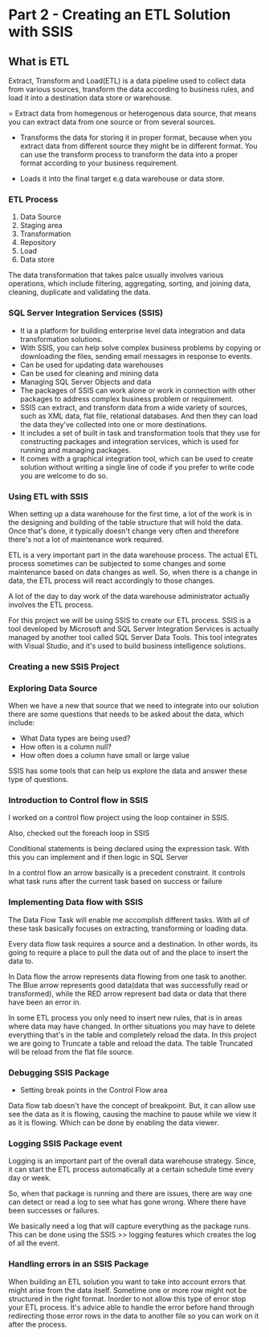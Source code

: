 # Part 2 -  Creating an ETL Solution with SSIS

## What is ETL
Extract, Transform and Load(ETL) is a data pipeline used to collect data from various sources, transform the data according to business rules, and load it into a destination data store or warehouse. 

= Extract data from homegenous or heterogenous data source, that means you can extract data from one source or from several sources.

- Transforms the data for storing it in proper format, because when you extract data from different source they might be in different format. You can use the transform process to transform the data into a proper format according to your business requirement.

- Loads it into the final target e.g data warehouse or data store.

### ETL Process 
1. Data Source
2. Staging area
3. Transformation
4. Repository
5. Load
6. Data store

The data transformation that takes palce usually involves various operations, which include filtering, aggregating, sorting, and joining data, cleaning, duplicate and validating the data. 

### SQL Server Integration Services (SSIS)
- It ia a platform for building enterprise level data integration and data transformation solutions. 
- With SSIS, you can help solve complex business problems by copying or downloading the files, sending email messages in response to events.
- Can be used for updating data warehouses
- Can be used for cleaning and mining data
- Managing SQL Server Objects and data
- The packages of SSIS can work alone or work in connection with other packages to address complex business problem or requirement.
- SSIS can extract, and transform data from a wide variety of sources, such as XML data, flat file, relational databases. And then they can load the data they've collected into one or more destinations.
- It includes a set of built in task and transformation tools that they use for constructing packages and integration services, which is used for running and managing packages.
- It comes with a graphical integration tool, which can be used to create solution without writing a single line of code if you prefer to write code you are welcome to do so. 

### Using ETL with SSIS
When setting up a data warehouse for the first time, a lot of the work is in the designing and building of the table structure that will hold the data. Once that's done, it typically doesn't change very often and therefore there's not a lot of maintenance work required.

ETL is a very important part in the data warehouse process. The actual ETL process sometimes can be subjected to some changes and some maintenance based on data changes as well. So, when there is a change in data, the ETL process will react accordingly to those changes.

A lot of the day to day work of the data warehouse administrator actually involves the ETL process. 

For this project we will be using SSIS to create our ETL process. SSIS is a tool developed by Microsoft and SQL Server Integration Services is actually managed by another tool called SQL Server Data Tools. This tool integrates with Visual Studio, and it's used to build business intelligence solutions.

### Creating a new SSIS Project

### Exploring Data Source
When we have a new that source that we need to integrate into our solution there are some questions that needs to be asked about the data, which include:

- What Data types are being used?
- How often is a column null?
- How often does a column have small or large value

SSIS has some tools that can help us explore the data and answer these type of questions.

### Introduction to Control flow in SSIS
I worked on a control flow project using the loop container in SSIS.

Also, checked out the foreach loop in SSIS

Conditional statements is being declared using the expression task. With this you can implement and if then logic in SQL Server

In a control flow an arrow basically is a precedent constraint. It controls what task runs after the current task based on success or failure

### Implementing Data flow with SSIS
The Data Flow Task will enable me accomplish different tasks. With all of these task basically focuses on extracting, transforming or loading data.

Every data flow task requires a source and a destination. In other words, its going to require a place to pull the data out of and the place to insert the data to.

In Data flow the arrow represents data flowing from one task to another. The Blue arrow represents good data(data that was successfully read or transformed), while the RED arrow represent bad data or data that there have been an error in. 

In some ETL process you only need to insert new rules, that is in areas where data may have changed. In orther situations you may have to delete everything that's in the table and completely reload the data. In this project we are going to Truncate a table and reload the data. The table Truncated will be reload from the flat file source.

### Debugging SSIS Package
- Setting break points in the Control Flow area

Data flow tab doesn't have the concept of breakpoint. But, it can allow use see the data as it is flowing, causing the machine to pause while we view it as it is flowing. Which can be done by enabling the data viewer.

### Logging SSIS Package event
Logging is an important part of the overall data warehouse strategy. Since, it can start the ETL process automatically at a certain schedule time every day or week.

So, when that package is running and there are issues, there are way one can detect or read a log to see what has gone wrong. Where there have been successes or failures. 

We basically need a log that will capture everything as the package runs. This can be done using the SSIS >> logging features which creates the log of all the event.

### Handling errors in an SSIS Package

When building an ETL solution you want to take into account errors that might arise from the data itself. Sometime one or more row might not be structured in the right format. Inorder to not allow this type of error stop your ETL process. It's advice able to handle the error before hand through redirecting those error rows in the data to another file so you can work on it after the process. 